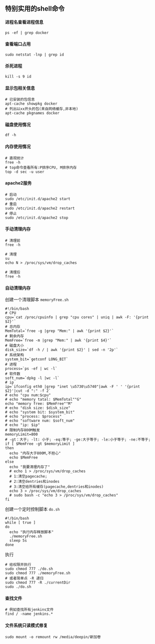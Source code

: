 ## 特别实用的shell命令

#### 进程名查看进程信息
```SHELL
ps -ef | grep docker
```

#### 查看端口占用
```SHELL
sudo netstat -lnp | grep id
```

#### 杀死进程
```SHELL
kill -s 9 id
```

#### 显示包相关信息
```SHELL
# 已安装的包信息
apt-cache showpkg docker
# 列出以xx开头的包(来自网络缓存,非本地)
apt-cache pkgnames docker
```

#### 磁盘使用情况
```SHELL
df -h
```

#### 内存使用情况
```SHELL
# 直观统计
free -h
# top命令查看所有:P排序CPU, M排序内存
top -d sec -u user
```

#### apache2服务
```SHELL
# 启动
sudo /etc/init.d/apache2 start
# 重启
sudo /etc/init.d/apache2 restart
# 停止
sudo /etc/init.d/apache2 stop
```

#### 手动清理内存
```SHELL
# 清理前
free -h

# 清理
su
echo N > /proc/sys/vm/drop_caches

# 清理后
free -h
```

#### 自动清理内存
创建一个清理脚本 `memoryFree.sh`
```SHELL
#!/bin/bash
# CPU
cpu=`cat /proc/cpuinfo | grep "cpu cores" | uniq | awk -F: '{print $2}'`
# 总内存
MemTotal=`free -g |grep "Mem:" | awk '{print $2}'`
# 剩余内存
MemFree=`free -m |grep "Mem:" | awk '{print $4}'`
# 磁盘大小
disk_size=`df -h / | awk '{print $2}' | sed -n '2p'`
# 系统架构
system_bit=`getconf LONG_BIT`
# 进程
process=`ps -ef | wc -l`
# 软件数
soft_num=`dpkg -l |wc -l`
# ip
ip=`ifconfig eth0 |grep "inet \u5730\u5740"|awk -F ' ' '{print $2}'|cut -d ":" -f 2`
# echo "cpu num:$cpu"
# echo "memory tatal: $MemTotal""G"
echo "memory free: $MemFree""M"
# echo "disk size: $disk_size"
# echo "system bit: $system_bit"
# echo "process: $process"
# echo "software num: $soft_num"
# echo "ip: $ip"
# 限制内存800M触发
memoryLimit=800
# -gt：大于; -lt: 小于; -eq:等于; -ge:大于等于; -le:小于等于; -ne:不等于;
if [ $MemFree -gt $memoryLimit ]
then
  echo "内存大于800M,不担心"
  echo $MemFree
else
  echo "我要清理内存了"
  # echo 1 > /proc/sys/vm/drop_caches
  # 1:清空pagecache;
  # 2:清空dentries和inodes
  # 3:清空给所有缓存(pagecache,dentries和inodes)
  echo 3 > /proc/sys/vm/drop_caches
  # sudo bash -c "echo 3 > /proc/sys/vm/drop_caches"
fi

```
创建一个定时控制脚本 `do.sh`
```SHELL
#!/bin/bash
while [ true ]
do
  echo "执行内存释放脚本"
  ./memoryFree.sh
  sleep 5s
done

```
执行
```SHELL
# 给权限并执行
sudo chmod 777 ./do.sh
sudo chmod 777 ./memoryFree.sh
# 或者简单点 -R 递归
sudo chmod 777 -R ./currentDir
sudo ./do.sh
```

#### 查找文件
```SHELL
# 例如查找所有jenkins文件
find / -name jenkins.*
```

#### 文件系统只读模式修复
```SHELL
sudo mount -o remount rw /media/deepin/新加卷 
```